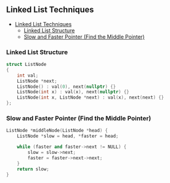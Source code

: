 ## Linked List Techniques

- [Linked List Techniques](#linked-list-techniques)
  - [Linked List Structure](#linked-list-structure)
  - [Slow and Faster Pointer (Find the Middle Pointer)](#slow-and-faster-pointer-find-the-middle-pointer)


### Linked List Structure

```c++
struct ListNode
{
    int val;
    ListNode *next;
    ListNode() : val(0), next(nullptr) {}
    ListNode(int x) : val(x), next(nullptr) {}
    ListNode(int x, ListNode *next) : val(x), next(next) {}
};
```

### Slow and Faster Pointer (Find the Middle Pointer)

```c++
ListNode *middleNode(ListNode *head) {
    ListNode *slow = head, *faster = head;

    while (faster and faster->next != NULL) {
        slow = slow->next;
        faster = faster->next->next;
    }
    return slow;
}
```
